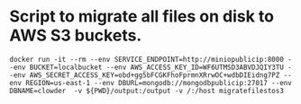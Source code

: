 # Script to migrate all files on disk to AWS S3 buckets.



```
docker run -it --rm --env SERVICE_ENDPOINT=http://miniopublicip:8000 --env BUCKET=localbucket --env AWS_ACCESS_KEY_ID=WF6UTMSD3ABVDJQIY3TU --env AWS_SECRET_ACCESS_KEY=obd+gg5bFCGKFhoFprmnXRrwOC+wdbDIEidng7PZ --env REGION=us-east-1 --env DBURL=mongodb://mongodbpublicip:27017 --env DBNAME=clowder  -v ${PWD}/output:/output -v /:/host migratefilestos3
```